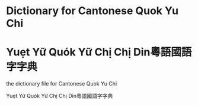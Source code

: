 # Dictionary for Cantonese Quok Yu Chi 
# Yuẹt Yữ Quók Yữ Chị Chị Dỉn粵語國語字字典
the dictionary file for Cantonese Quok Yu Chi

Yuẹt Yữ Quók Yữ Chị Chị Dỉn粵語國語字字典
